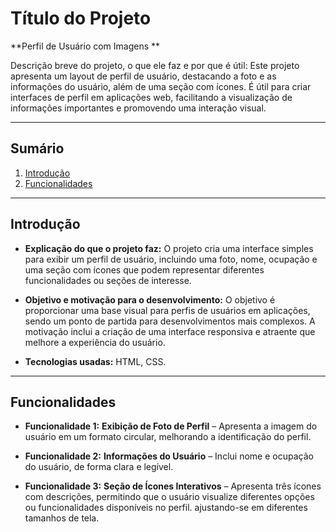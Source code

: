 # Título do Projeto
**Perfil de Usuário com Imagens **


Descrição breve do projeto, o que ele faz e por que é útil:
Este projeto apresenta um layout de perfil de usuário, destacando a foto e as informações do usuário, além de uma seção com ícones. É útil para criar interfaces de perfil em aplicações web, facilitando a visualização de informações importantes e promovendo uma interação visual.


---


## Sumário


1. [Introdução](#introdução)
2. [Funcionalidades](#funcionalidades)


---


## Introdução


- **Explicação do que o projeto faz:** O projeto cria uma interface simples para exibir um perfil de usuário, incluindo uma foto, nome, ocupação e uma seção com ícones que podem representar diferentes funcionalidades ou seções de interesse.
 
- **Objetivo e motivação para o desenvolvimento:** O objetivo é proporcionar uma base visual para perfis de usuários em aplicações, sendo um ponto de partida para desenvolvimentos mais complexos. A motivação inclui a criação de uma interface responsiva e atraente que melhore a experiência do usuário.


- **Tecnologias usadas:** HTML, CSS.


---


## Funcionalidades


- **Funcionalidade 1:** **Exibição de Foto de Perfil** – Apresenta a imagem do usuário em um formato circular, melhorando a  identificação do perfil.


- **Funcionalidade 2:** **Informações do Usuário** – Inclui nome e ocupação do usuário,  de forma clara e legível.


- **Funcionalidade 3:** **Seção de Ícones Interativos** – Apresenta três ícones com descrições, permitindo que o usuário visualize diferentes opções ou funcionalidades disponíveis no perfil. ajustando-se em diferentes tamanhos de tela.



